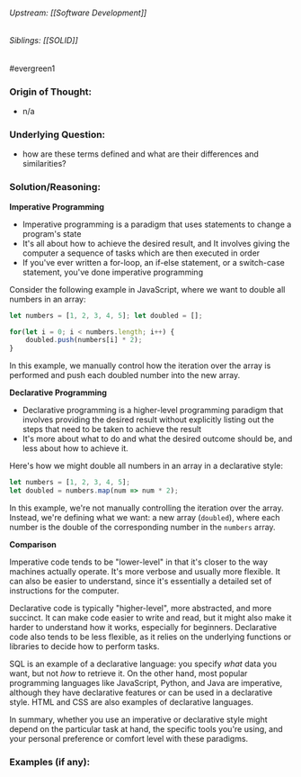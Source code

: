
###### Upstream: [[Software Development]]
###### Siblings: [[SOLID]]
#evergreen1 

### Origin of Thought:
- n/a

### Underlying Question: 
- how are these terms defined and what are their differences and similarities? 


### Solution/Reasoning: 

**Imperative Programming**

- Imperative programming is a paradigm that uses statements to change a program's state 
- It's all about how to achieve the desired result, and It involves giving the computer a sequence of tasks which are then executed in order 
- If you've ever written a for-loop, an if-else statement, or a switch-case statement, you've done imperative programming

Consider the following example in JavaScript, where we want to double all numbers in an array:

```js
let numbers = [1, 2, 3, 4, 5]; let doubled = [];  

for(let i = 0; i < numbers.length; i++) {     
	doubled.push(numbers[i] * 2); 
}
```

In this example, we manually control how the iteration over the array is performed and push each doubled number into the new array.

**Declarative Programming**

- Declarative programming is a higher-level programming paradigm that involves providing the desired result without explicitly listing out the steps that need to be taken to achieve the result
- It's more about what to do and what the desired outcome should be, and less about how to achieve it.

Here's how we might double all numbers in an array in a declarative style:


```js
let numbers = [1, 2, 3, 4, 5]; 
let doubled = numbers.map(num => num * 2);
```


In this example, we're not manually controlling the iteration over the array. Instead, we're defining what we want: a new array (`doubled`), where each number is the double of the corresponding number in the `numbers` array.

**Comparison**

Imperative code tends to be "lower-level" in that it's closer to the way machines actually operate. It's more verbose and usually more flexible. It can also be easier to understand, since it's essentially a detailed set of instructions for the computer.

Declarative code is typically "higher-level", more abstracted, and more succinct. It can make code easier to write and read, but it might also make it harder to understand how it works, especially for beginners. Declarative code also tends to be less flexible, as it relies on the underlying functions or libraries to decide how to perform tasks.

SQL is an example of a declarative language: you specify _what_ data you want, but not _how_ to retrieve it. On the other hand, most popular programming languages like JavaScript, Python, and Java are imperative, although they have declarative features or can be used in a declarative style. HTML and CSS are also examples of declarative languages.

In summary, whether you use an imperative or declarative style might depend on the particular task at hand, the specific tools you're using, and your personal preference or comfort level with these paradigms.

### Examples (if any): 


